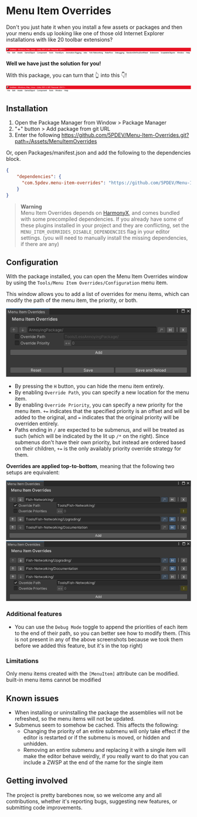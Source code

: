 # Menu Item Overrides

Don't you just hate it when you install a few assets or packages and then your menu ends up looking like one of those old Internet Explorer installations with like 20 toolbar extensions?

![](.github/images/header-before.png)

**Well we have just the solution for you!**

With this package, you can turn that 👆 into this 👇!

![](.github/images/header-after.png)

## Installation

1. Open the Package Manager from Window > Package Manager
2. "+" button > Add package from git URL
3. Enter the following
https://github.com/5PDEV/Menu-Item-Overrides.git?path=/Assets/MenuItemOverrides

Or, open Packages/manifest.json and add the following to the dependencies block.

```json
{
    "dependencies": {
      "com.5pdev.menu-item-overrides": "https://github.com/5PDEV/Menu-Item-Overrides.git?path=/Assets/MenuItemOverrides"
    }
}
```

> **Warning**  
> Menu Item Overrides depends on [HarmonyX](https://github.com/BepInEx/HarmonyX), and comes bundled with some precompiled dependencies. If you already have some of these plugins installed in your project and they are conflicting, set the `MENU_ITEM_OVERRIDES_DISABLE_DEPENDENCIES` flag in your editor settings. (you will need to manually install the missing dependencies, if there are any)

## Configuration

With the package installed, you can open the Menu Item Overrides window by using the `Tools/Menu Item Overrides/Configuration` menu item.

This window allows you to add a list of overrides for menu items, which can modify the path of the menu item, the priority, or both.

![](.github/images/window.png)

- By pressing the `H` button, you can hide the menu item entirely.
- By enabling `Override Path`, you can specify a new location for the menu item.
- By enabling `Override Priority`, you can specify a new priority for the menu item. `+=` indicates that the specified priority is an offset and will be added to the original, and `=` indicates that the original priority will be overriden entirely.
- Paths ending in `/` are expected to be submenus, and will be treated as such (which will be indicated by the lit up `/*` on the right). Since submenus don't have their own priority, but instead are ordered based on their children, `+=` is the only availably priority override strategy for them. 

**Overrides are applied top-to-bottom**, meaning that the following two setups are equivalent:

![](.github/images/example-1.png)
![](.github/images/example-2.png)

### Additional features

- You can use the `Debug Mode` toggle to append the priorities of each item to the end of their path, so you can better see how to modify them. (This is not present in any of the above screenshots because we took them before we added this feature, but it's in the top right)



### Limitations

Only menu items created with the `[MenuItem]` attribute can be modified. built-in menu items cannot be modified 

## Known issues

- When installing or uninstalling the package the assemblies will not be refreshed, so the menu items will not be updated.
- Submenus seem to somehow be cached. This affects the following:
  - Changing the priority of an entire submenu will only take effect if the editor is restarted or if the submenu is moved, or hidden and unhidden.
  - Removing an entire submenu and replacing it with a single item will make the editor behave weirdly, if you really want to do that you can include a ZWSP at the end of the name for the single item

## Getting involved

The project is pretty barebones now, so we welcome any and all contributions, whether it's reporting bugs, suggesting new features, or submitting code improvements.
